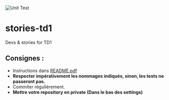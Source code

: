 ![Unit Test](https://github.com/EliasMorio/springboot-tds/actions/workflows/maven.yml/badge.svg?branch=td3)

# stories-td1
Devs &amp; stories for TD1

## Consignes :
- Instructions dans [README.pdf](https://github.com/s4-dut-info/stories-td1/blob/main/README.pdf)
- **Respecter impérativement les nommages indiqués, sinon, les tests ne passeront pas.**
- Commiter régulièrement.
- **Mettre votre repository en private (Dans le bas des settings)**

